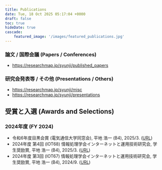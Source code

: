 ```yaml
---
title: Publications
date: Tue, 18 Oct 2025 05:17:04 +0000
draft: false
toc: true
hideDate: true
cascade:
    featured_image: '/images/featured_publications.jpg'
---
```


### 論文 / 国際会議 (Papers / Conferences)

- https://researchmap.jp/syunji/published_papers

### 研究会発表等 / その他 (Presentations / Others)

- https://researchmap.jp/syunji/misc
- https://researchmap.jp/syunji/presentations

## 受賞と入選 (Awards and Selections)

### 2024年度 (FY 2024)

- 令和6年度目黒会賞 (電気通信大学同窓会), 平地 浩一 (B4), 2025/3. ([URL](https://megurokai.jp/home2/category/dosokaisho/#%E4%BB%A4%E5%92%8C6%E5%B9%B4%E5%BA%A6%E7%9B%AE%E9%BB%92%E4%BC%9A%E8%B3%9E))
- 2024年度 第4回 (IOT68) 情報処理学会インターネットと運用技術研究会, 学生奨励賞, 平地 浩一 (B4), 2025/3. ([URL](https://www.iot.ipsj.or.jp/meeting/68-report/))
- 2024年度 第3回 (IOT67) 情報処理学会インターネットと運用技術研究会, 学生奨励賞, 平地 浩一 (B4), 2024/9. ([URL](https://www.iot.ipsj.or.jp/meeting/67-report/))
